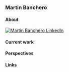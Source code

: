 ### Martin Banchero

#### About
[![Martin Banchero](https://i.stack.imgur.com/gVE0j.png) LinkedIn](https://www.linkedin.com/in/martin-banchero-1883b8b2)
&nbsp;


#### Current work




#### Perspectives


#### Links
